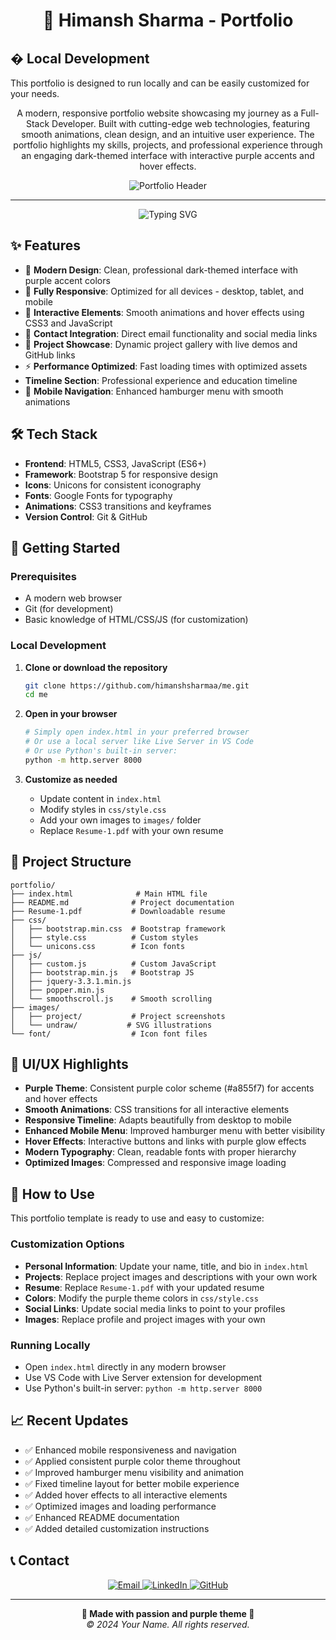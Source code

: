 <h1 align="center">🚀 Himansh Sharma - Portfolio</h1>

<h2 align="left">�️ Local Development</h2>
<p>
  This portfolio is designed to run locally and can be easily customized for your needs.
</p>

<p align="center">
  A modern, responsive portfolio website showcasing my journey as a Full-Stack Developer. Built with cutting-edge web technologies, featuring smooth animations, clean design, and an intuitive user experience. The portfolio highlights my skills, projects, and professional experience through an engaging dark-themed interface with interactive purple accents and hover effects.
</p>

<div align="center">
    <img src="https://github.com/himanshsharmaa/me/blob/main/images/project/project-image.png?raw=true" alt="Portfolio Header" />
</div>

------

<p align="center">
  <img src="https://readme-typing-svg.herokuapp.com?font=Fira+Code&size=22&pause=1000&color=a855f7&center=true&vCenter=true&width=435&lines=Full-Stack+Developer;Creative+Problem+Solver;Modern+Web+Technologies;Always+Learning" alt="Typing SVG">
</p>

## ✨ Features

- 🎨 **Modern Design**: Clean, professional dark-themed interface with purple accent colors
- 📱 **Fully Responsive**: Optimized for all devices - desktop, tablet, and mobile
- 🚀 **Interactive Elements**: Smooth animations and hover effects using CSS3 and JavaScript
- 📧 **Contact Integration**: Direct email functionality and social media links
- 🎯 **Project Showcase**: Dynamic project gallery with live demos and GitHub links
- ⚡ **Performance Optimized**: Fast loading times with optimized assets
-  **Timeline Section**: Professional experience and education timeline
- 📱 **Mobile Navigation**: Enhanced hamburger menu with smooth animations

## 🛠️ Tech Stack

- **Frontend**: HTML5, CSS3, JavaScript (ES6+)
- **Framework**: Bootstrap 5 for responsive design
- **Icons**: Unicons for consistent iconography
- **Fonts**: Google Fonts for typography
- **Animations**: CSS3 transitions and keyframes
- **Version Control**: Git & GitHub

## 🚀 Getting Started

### Prerequisites
- A modern web browser
- Git (for development)
- Basic knowledge of HTML/CSS/JS (for customization)

### Local Development
1. **Clone or download the repository**
   ```bash
   git clone https://github.com/himanshsharmaa/me.git
   cd me
   ```

2. **Open in your browser**
   ```bash
   # Simply open index.html in your preferred browser
   # Or use a local server like Live Server in VS Code
   # Or use Python's built-in server:
   python -m http.server 8000
   ```

3. **Customize as needed**
   - Update content in `index.html`
   - Modify styles in `css/style.css`
   - Add your own images to `images/` folder
   - Replace `Resume-1.pdf` with your own resume

## 📁 Project Structure

```
portfolio/
├── index.html              # Main HTML file
├── README.md              # Project documentation
├── Resume-1.pdf           # Downloadable resume
├── css/
│   ├── bootstrap.min.css  # Bootstrap framework
│   ├── style.css          # Custom styles
│   └── unicons.css        # Icon fonts
├── js/
│   ├── custom.js          # Custom JavaScript
│   ├── bootstrap.min.js   # Bootstrap JS
│   ├── jquery-3.3.1.min.js
│   ├── popper.min.js
│   └── smoothscroll.js    # Smooth scrolling
├── images/
│   ├── project/           # Project screenshots
│   └── undraw/           # SVG illustrations
└── font/                  # Icon font files
```

## 🎨 UI/UX Highlights

- **Purple Theme**: Consistent purple color scheme (#a855f7) for accents and hover effects
- **Smooth Animations**: CSS transitions for all interactive elements
- **Responsive Timeline**: Adapts beautifully from desktop to mobile
- **Enhanced Mobile Menu**: Improved hamburger menu with better visibility
- **Hover Effects**: Interactive buttons and links with purple glow effects
- **Modern Typography**: Clean, readable fonts with proper hierarchy
- **Optimized Images**: Compressed and responsive image loading

## 🔧 How to Use

This portfolio template is ready to use and easy to customize:

### Customization Options
- **Personal Information**: Update your name, title, and bio in `index.html`
- **Projects**: Replace project images and descriptions with your own work
- **Resume**: Replace `Resume-1.pdf` with your updated resume
- **Colors**: Modify the purple theme colors in `css/style.css`
- **Social Links**: Update social media links to point to your profiles
- **Images**: Replace profile and project images with your own

### Running Locally
- Open `index.html` directly in any modern browser
- Use VS Code with Live Server extension for development
- Use Python's built-in server: `python -m http.server 8000`

## 📈 Recent Updates

- ✅ Enhanced mobile responsiveness and navigation
- ✅ Applied consistent purple color theme throughout
- ✅ Improved hamburger menu visibility and animation
- ✅ Fixed timeline layout for better mobile experience
- ✅ Added hover effects to all interactive elements
- ✅ Optimized images and loading performance
- ✅ Enhanced README documentation
- ✅ Added detailed customization instructions

## 📞 Contact

<div align="center">
  <a href="mailto:youremail@example.com">
    <img src="https://img.shields.io/badge/Email-D14836?style=for-the-badge&logo=gmail&logoColor=white" alt="Email">
  </a>
  <a href="https://linkedin.com/in/yourprofile" target="_blank">
    <img src="https://img.shields.io/badge/LinkedIn-0077B5?style=for-the-badge&logo=linkedin&logoColor=white" alt="LinkedIn">
  </a>
  <a href="https://github.com/yourusername" target="_blank">
    <img src="https://img.shields.io/badge/GitHub-100000?style=for-the-badge&logo=github&logoColor=white" alt="GitHub">
  </a>
</div>

---

<p align="center">
  <strong>💜 Made with passion and purple theme 💜</strong><br>
  <em>© 2024 Your Name. All rights reserved.</em>
</p>
